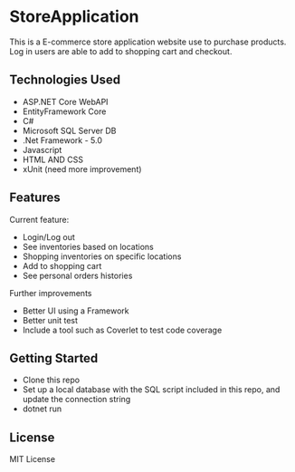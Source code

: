 # StoreApplication
This is a E-commerce store application website use to purchase products. Log in users are able to add to shopping cart and checkout. 

## Technologies Used
- ASP.NET Core WebAPI
- EntityFramework Core
- C#
- Microsoft SQL Server DB
- .Net Framework - 5.0
- Javascript
- HTML AND CSS
- xUnit (need more improvement)

## Features

Current feature:
- Login/Log out
- See inventories based on locations
- Shopping inventories on specific locations 
- Add to shopping cart 
- See personal orders histories 

Further improvements
- Better UI using a Framework
- Better unit test
- Include a tool such as Coverlet to test code coverage

## Getting Started
- Clone this repo
- Set up a local database with the SQL script included in this repo, and update the connection string 
- dotnet run


## License
MIT License 


